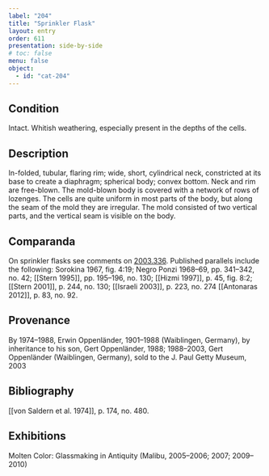 ```yaml
---
label: "204"
title: "Sprinkler Flask"
layout: entry
order: 611
presentation: side-by-side
# toc: false
menu: false
object:
  - id: "cat-204"
---
```


## Condition

Intact. Whitish weathering, especially present in the depths of the cells.

## Description

In-folded, tubular, flaring rim; wide, short, cylindrical neck, constricted at its base to create a diaphragm; spherical body; convex bottom. Neck and rim are free-blown. The mold-blown body is covered with a network of rows of lozenges. The cells are quite uniform in most parts of the body, but along the seam of the mold they are irregular. The mold consisted of two vertical parts, and the vertical seam is visible on the body.

## Comparanda

On sprinkler flasks see comments on [2003.336](#num). Published parallels include the following: Sorokina 1967, fig. 4:19; Negro Ponzi 1968–69, pp. 341–342, no. 42; [[Stern 1995]], pp. 195–196, no. 130; [[Hizmi 1997]], p. 45, fig. 8:2; [[Stern 2001]], p. 244, no. 130; [[Israeli 2003]], p. 223, no. 274 [[Antonaras 2012]], p. 83, no. 92.

## Provenance

By 1974–1988, Erwin Oppenländer, 1901–1988 (Waiblingen, Germany), by inheritance to his son, Gert Oppenländer, 1988; 1988–2003, Gert Oppenländer (Waiblingen, Germany), sold to the J. Paul Getty Museum, 2003

## Bibliography

[[von Saldern et al. 1974]], p. 174, no. 480.

## Exhibitions

Molten Color: Glassmaking in Antiquity (Malibu, 2005–2006; 2007; 2009–2010)
